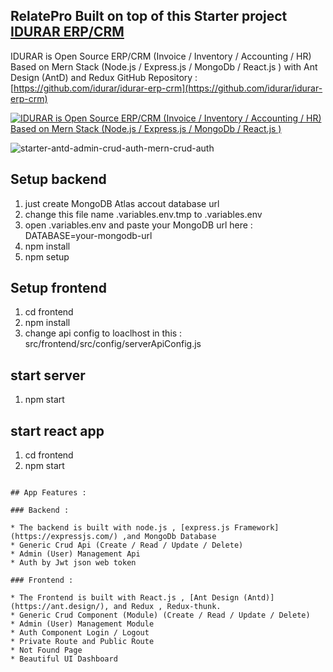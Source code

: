 
## RelatePro Built on top of this Starter project [IDURAR ERP/CRM](https://github.com/idurar/erp-crm)

IDURAR is Open Source ERP/CRM (Invoice / Inventory / Accounting / HR) Based on Mern Stack (Node.js / Express.js / MongoDb / React.js ) with Ant Design (AntD) and Redux
GitHub Repository : [https://github.com/idurar/idurar-erp-crm](https://github.com/idurar/idurar-erp-crm)


[![
IDURAR is Open Source ERP/CRM (Invoice / Inventory / Accounting / HR) Based on Mern Stack (Node.js / Express.js / MongoDb / React.js )](https://dev-to-uploads.s3.amazonaws.com/uploads/articles/ja242ld9m9z1c6ia7lu5.png)](https://github.com/idurar/idurar-erp-crm)




![starter-antd-admin-crud-auth-mern-crud-auth](https://dev-to-uploads.s3.amazonaws.com/uploads/articles/opp4yj177dizyaosah0o.png)

## Setup backend

1) just create MongoDB Atlas accout database url 
2) change this file name .variables.env.tmp to  .variables.env
3) open  .variables.env and paste your MongoDB url here :  DATABASE=your-mongodb-url
4) npm install
5) npm setup

## Setup frontend
1) cd frontend 
2) npm install
3) change api config to loaclhost in this : src/frontend/src/config/serverApiConfig.js
 

## start server
1) npm start

## start react app
1) cd frontend
2) npm start

```

## App Features :

### Backend :

* The backend is built with node.js , [express.js Framework](https://expressjs.com/) ,and MongoDb Database
* Generic Crud Api (Create / Read / Update / Delete)
* Admin (User) Management Api
* Auth by Jwt json web token

### Frontend :

* The Frontend is built with React.js , [Ant Design (Antd)](https://ant.design/), and Redux , Redux-thunk.
* Generic Crud Component (Module) (Create / Read / Update / Delete)
* Admin (User) Management Module
* Auth Component Login / Logout
* Private Route and Public Route
* Not Found Page
* Beautiful UI Dashboard
